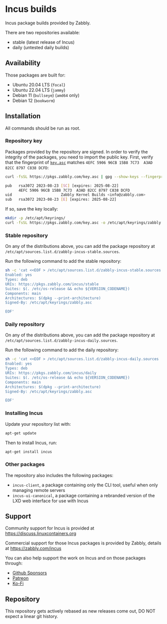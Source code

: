 # Incus builds

Incus package builds provided by Zabbly.

There are two repositories available:

* stable (latest release of Incus)
* daily (untested daily builds)

## Availability

Those packages are built for:

* Ubuntu 20.04 LTS (`focal`)
* Ubuntu 22.04 LTS (`jammy`)
* Debian 11 (`bullseye`) (`amd64` only)
* Debian 12 (`bookworm`)

## Installation

All commands should be run as root.

### Repository key

Packages provided by the repository are signed. In order to verify the integrity of the packages, you need to import the public key. First, verify that the fingerprint of [`key.asc`](https://pkgs.zabbly.com/key.asc) matches `4EFC 5906 96CB 15B8 7C73  A3AD 82CC 8797 C838 DCFD`:

```sh
curl -fsSL https://pkgs.zabbly.com/key.asc | gpg --show-keys --fingerprint
```

```sh
pub   rsa3072 2023-08-23 [SC] [expires: 2025-08-22]
      4EFC 5906 96CB 15B8 7C73  A3AD 82CC 8797 C838 DCFD
uid                      Zabbly Kernel Builds <info@zabbly.com>
sub   rsa3072 2023-08-23 [E] [expires: 2025-08-22]
```

If so, save the key locally:

```sh
mkdir -p /etc/apt/keyrings/
curl -fsSL https://pkgs.zabbly.com/key.asc -o /etc/apt/keyrings/zabbly.asc
```

### Stable repository

On any of the distributions above, you can add the package repository at `/etc/apt/sources.list.d/zabbly-incus-stable.sources`.

Run the following command to add the stable repository:

```sh
sh -c 'cat <<EOF > /etc/apt/sources.list.d/zabbly-incus-stable.sources
Enabled: yes
Types: deb
URIs: https://pkgs.zabbly.com/incus/stable
Suites: $(. /etc/os-release && echo ${VERSION_CODENAME})
Components: main
Architectures: $(dpkg --print-architecture)
Signed-By: /etc/apt/keyrings/zabbly.asc

EOF'
```

### Daily repository

On any of the distributions above, you can add the package repository at `/etc/apt/sources.list.d/zabbly-incus-daily.sources`.

Run the following command to add the daily repository:

```sh
sh -c 'cat <<EOF > /etc/apt/sources.list.d/zabbly-incus-daily.sources
Enabled: yes
Types: deb
URIs: https://pkgs.zabbly.com/incus/daily
Suites: $(. /etc/os-release && echo ${VERSION_CODENAME})
Components: main
Architectures: $(dpkg --print-architecture)
Signed-By: /etc/apt/keyrings/zabbly.asc

EOF'
```

### Installing Incus

Update your repository list with:

```sh
apt-get update
```

Then to install Incus, run:

```sh
apt-get install incus
```

### Other packages

The repository also includes the following packages:

 - `incus-client`, a package containing only the CLI tool, useful when only managing remote servers
 - `incus-ui-canonical`, a package containing a rebranded version of the LXD web interface for use with Incus

## Support
Community support for Incus is provided at https://discuss.linuxcontainers.org

Commercial support for those Incus packages is provided by Zabbly, details at https://zabbly.com/incus

You can also help support the work on Incus and on those packages through:

 - [Github Sponsors](https://gituhb.com/sponsors/stgraber)
 - [Patreon](https://patreon.com/stgraber)
 - [Ko-Fi](https://ko-fi.com/stgraber)

## Repository

This repository gets actively rebased as new releases come out, DO NOT expect a linear git history.
